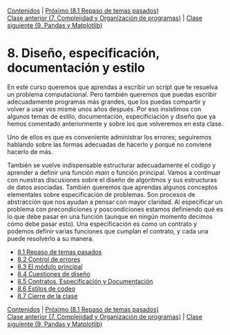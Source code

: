 [Contenidos](../Contenidos.md) \| [Próximo (8.1 Repaso de temas pasados)](01_Repaso.md)  
[Clase anterior (7. Complejidad y Organización de programas)](../07_Organizacion/00_Resumen.md) \| [Clase siguiente (9. Pandas y Matplotlib)](../09_Pandas_y_matplotlib/00_Resumen.md)

# 8. Diseño, especificación, documentación y estilo
En este curso queremos que aprendas a escribir un script que te resuelva un problema computacional. Pero también queremos que puedas escribir adecuadamente programas más grandes, que los puedas compartir y volver a usar vos misme unos años después. Por eso insistimos con algunos temas de estilo, documentación, especificiación y diseño que ya hemos comentado anteriormente y sobre los que volveremos en esta clase. 

Uno de ellos es que es conveniente administrar los errores; seguiremos hablando sobre las formas adecuadas de hacerlo y porqué no conviene hacerlo de más. 

También se vuelve indispensable estructurar adecuadamente el código y aprender a definir una función *main* o función principal. Vamos a continuar con nuestras discusiones sobre el diseño de algoritmos y sus estructuras de datos asociadas. También queremos que aprendas algunos conceptos elementales sobre especificación de problemas. Son procesos de abstracción que nos ayudan a pensar con mayor claridad. Al especificar un problema con precondiciones y poscondiciones estamos definiendo qué es lo que debe pasar en una función (aunque en ningún momento decimos cómo debe pasar esto). Una especificación es como un contrato y podemos definir varias funciones que cumplan el contrato, y cada una puede resolverlo a su manera.


* [8.1 Repaso de temas pasados](01_Repaso.md)
* [8.2 Control de errores](02_Excepciones.md)
* [8.3 El módulo principal](03_Modulo_principal.md)
* [8.4 Cuestiones de diseño](04_Flexibilidad.md)
* [8.5 Contratos, Especificación y Documentación](05_Especificacion_y_Documentacion.md)
* [8.6 Estilos de codeo](06_Estilo.md)
* [8.7 Cierre de la clase](07_Cierre.md)


[Contenidos](../Contenidos.md) \| [Próximo (8.1 Repaso de temas pasados)](01_Repaso.md)  
[Clase anterior (7. Complejidad y Organización de programas)](../07_Organizacion/00_Resumen.md) \| [Clase siguiente (9. Pandas y Matplotlib)](../09_Pandas_y_matplotlib/00_Resumen.md)
